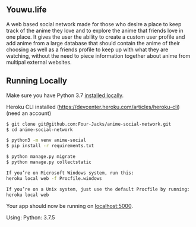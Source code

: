 ## Youwu.life

A web based social network made for those who desire a place to keep 
track of the anime they love and to explore the anime that friends
love in one place. It gives the user the ability to create a custom user 
profile and add anime from a large database that should contain the anime 
of their choosing as well as a friends profile to keep up with what they 
are watching, without the need to piece information together about anime
from multipal external websites.



## Running Locally

Make sure you have Python 3.7 [installed locally](http://install.python-guide.org).

Heroku CLI installed (https://devcenter.heroku.com/articles/heroku-cli)
(need an account)

```sh
$ git clone git@github.com:Four-Jacks/anime-social-network.git
$ cd anime-social-network

$ python3 -m venv anime-social
$ pip install -r requirements.txt

$ python manage.py migrate
$ python manage.py collectstatic

If you’re on Microsoft Windows system, run this:
heroku local web -f Procfile.windows

If you’re on a Unix system, just use the default Procfile by running:
heroku local web
```

Your app should now be running on [localhost:5000](http://localhost:5000/).

Using: Python: 3.7.5
